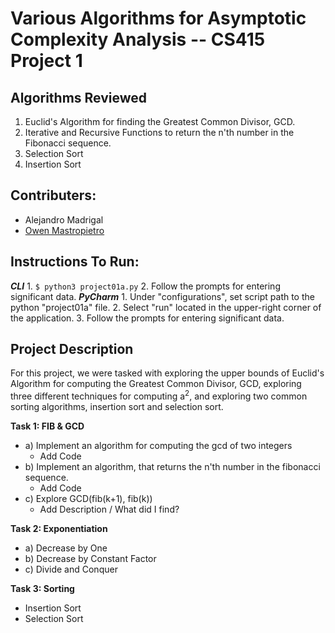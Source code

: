 # Various Algorithms for Asymptotic Complexity Analysis -- CS415 Project 1

## Algorithms Reviewed
1. Euclid's Algorithm for finding the Greatest Common Divisor, GCD.
2. Iterative and Recursive Functions to return the n'th number in the Fibonacci sequence.
5. Selection Sort
6. Insertion Sort

## Contributers: 
- Alejandro Madrigal
- [Owen Mastropietro](https://github.com/OwenMastropietro)

## Instructions To Run:
***CLI***
    1. `$ python3 project01a.py`
    2. Follow the prompts for entering significant data.
***PyCharm***
    1. Under "configurations", set script path to the python "project01a" file.
    2. Select "run" located in the upper-right corner of the application.
    3. Follow the prompts for entering significant data.

## Project Description
For this project, we were tasked with exploring the upper bounds of Euclid's Algorithm for computing the Greatest Common Divisor, GCD, exploring three different techniques for computing a<sup>2</sup>, and exploring two common sorting algorithms, insertion sort and selection sort.

**Task 1: FIB & GCD**
- a) Implement an algorithm for computing the gcd of two integers
    - Add Code
- b) Implement an algorithm, that returns the n'th number in the fibonacci sequence.
    - Add Code
- c) Explore GCD(fib(k+1), fib(k))
    - Add Description / What did I find?

**Task 2: Exponentiation**
- a) Decrease by One
- b) Decrease by Constant Factor
- c) Divide and Conquer

**Task 3: Sorting**
- Insertion Sort
- Selection Sort